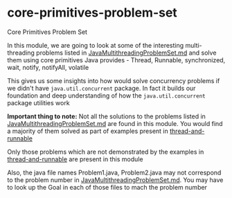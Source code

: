# core-primitives-problem-set
Core Primitives Problem Set

In this module, we are going to look at some of the interesting multi-threading problems
listed in [JavaMultithreadingProblemSet.md](JavaMultithreadingProblemSet.md) and solve them using
core primitives Java provides - Thread, Runnable, synchronized, wait, notify, notifyAll, volatile

This gives us some insights into how would solve concurrency problems if we didn't have 
`java.util.concurrent` package. In fact it builds our foundation and deep understanding of 
how the `java.util.concurrent` package utilities work

**Important thing to note:** Not all the solutions to the problems listed in [JavaMultithreadingProblemSet.md](JavaMultithreadingProblemSet.md)
are found in this module. You would find a majority of them solved as part of 
examples present in [thread-and-runnable](../thread-and-runnable)

Only those problems which are not demonstrated by the examples in [thread-and-runnable](../thread-and-runnable)
are present in this module

Also, the java file names Problem1.java, Problem2.java may not correspond to the 
problem number in [JavaMultithreadingProblemSet.md](JavaMultithreadingProblemSet.md).
You may have to look up the Goal in each of those files to mach the problem number
